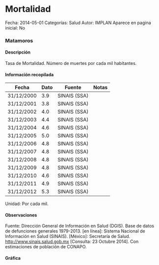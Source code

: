 Mortalidad
=====

Fecha: 2014-05-01
Categorías: Salud
Autor: IMPLAN
Aparece en pagina inicial: No

### Matamoros

#### Descripción

Tasa de Mortalidad. Número de muertes por cada mil habitantes.

<!-- break -->

#### Información recopilada

<table class="table table-hover table-bordered matriz">
  <thead>
    <tr><th>Fecha</th><th>Dato</th><th>Fuente</th><th>Notas</th></tr>
  </thead>
  <tbody>
    <tr><td class="centrado">31/12/2000</td><td class="derecha">3.9</td><td>SINAIS (SSA)</td><td></td></tr>
    <tr><td class="centrado">31/12/2001</td><td class="derecha">3.8</td><td>SINAIS (SSA)</td><td></td></tr>
    <tr><td class="centrado">31/12/2002</td><td class="derecha">4.0</td><td>SINAIS (SSA)</td><td></td></tr>
    <tr><td class="centrado">31/12/2003</td><td class="derecha">4.4</td><td>SINAIS (SSA)</td><td></td></tr>
    <tr><td class="centrado">31/12/2004</td><td class="derecha">4.6</td><td>SINAIS (SSA)</td><td></td></tr>
    <tr><td class="centrado">31/12/2005</td><td class="derecha">5.0</td><td>SINAIS (SSA)</td><td></td></tr>
    <tr><td class="centrado">31/12/2006</td><td class="derecha">4.8</td><td>SINAIS (SSA)</td><td></td></tr>
    <tr><td class="centrado">31/12/2007</td><td class="derecha">4.8</td><td>SINAIS (SSA)</td><td></td></tr>
    <tr><td class="centrado">31/12/2008</td><td class="derecha">4.8</td><td>SINAIS (SSA)</td><td></td></tr>
    <tr><td class="centrado">31/12/2009</td><td class="derecha">4.8</td><td>SINAIS (SSA)</td><td></td></tr>
    <tr><td class="centrado">31/12/2010</td><td class="derecha">4.6</td><td>SINAIS (SSA)</td><td></td></tr>
    <tr><td class="centrado">31/12/2011</td><td class="derecha">4.9</td><td>SINAIS (SSA)</td><td></td></tr>
    <tr><td class="centrado">31/12/2012</td><td class="derecha">5.3</td><td>SINAIS (SSA)</td><td></td></tr>
  </tbody>
</table>

Unidad: Por cada mil.

#### Observaciones

Fuente: Dirección General de Información en Salud (DGIS). Base de datos de defunciones generales 1979-2013. [en línea]: Sistema Nacional de Información en Salud (SINAIS). [México]: Secretaría de Salud. <http://www.sinais.salud.gob.mx> [Consulta: 23 Octubre 2014]. Con estimaciones de población de CONAPO.

#### Gráfica

<div id="graficaDatos" class="grafica"></div>
<script>
  // Gráfica
  if (typeof vargraficaDatos === 'undefined') {
    vargraficaDatos = Morris.Line({
      element: 'graficaDatos',
      data: [{ fecha: '2000-12-31', dato: 3.9000 },{ fecha: '2001-12-31', dato: 3.8000 },{ fecha: '2002-12-31', dato: 4.0000 },{ fecha: '2003-12-31', dato: 4.4000 },{ fecha: '2004-12-31', dato: 4.6000 },{ fecha: '2005-12-31', dato: 5.0000 },{ fecha: '2006-12-31', dato: 4.8000 },{ fecha: '2007-12-31', dato: 4.8000 },{ fecha: '2008-12-31', dato: 4.8000 },{ fecha: '2009-12-31', dato: 4.8000 },{ fecha: '2010-12-31', dato: 4.6000 },{ fecha: '2011-12-31', dato: 4.9000 },{ fecha: '2012-12-31', dato: 5.3000 }],
      xkey: 'fecha',
      ykeys: ['dato'],
      labels: ['Dato'],
      lineColors: ['#FF5B02'],
      xLabelFormat: function(d) { return d.getDate()+'/'+(d.getMonth()+1)+'/'+d.getFullYear(); },
      dateFormat: function(ts) { var d = new Date(ts); return d.getDate() + '/' + (d.getMonth() + 1) + '/' + d.getFullYear(); }
    });
  }
</script>
